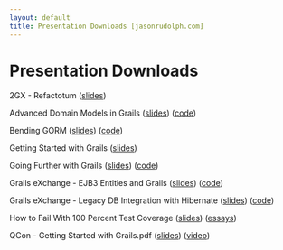 ```yaml
---
layout: default
title: Presentation Downloads [jasonrudolph.com]
---
```

# Presentation Downloads

2GX - Refactotum ([slides](Refactotum_2GX.pdf))

Advanced Domain Models in Grails ([slides](Advanced_Domain_Models_in_Grails.pdf)) ([code](Advanced_Domain_Models_in_Grails-Example_Code.zip))

Bending GORM ([slides](Bending_GORM.pdf)) ([code](Bending_GORM-Example_Code.zip))

Getting Started with Grails ([slides](Getting_Started_with_Grails.pdf))

Going Further with Grails ([slides](Going_Further_with_Grails.pdf)) ([code](Going_Further_with_Grails-Example_Code.zip))

Grails eXchange - EJB3 Entities and Grails ([slides](Grails_eXchange-EJB3_Entities_and_Grails.pdf)) ([code](Grails_eXchange-EJB3_Entities_and_Grails-Example_Code.zip))

Grails eXchange - Legacy DB Integration with Hibernate ([slides](Grails_eXchange-Legacy_DB_Integration_with_Hibernate.pdf)) ([code](Grails_eXchange-Legacy_DB_Integration_with_Hibernate-Example_Code.zip))

How to Fail With 100 Percent Test Coverage ([slides](How_to_Fail_With_100_Percent_Test_Coverage.pdf)) ([essays](/blog/testing-anti-patterns-how-to-fail-with-100-test-coverage/ "Testing Anti-Patterns: How to Fail With 100% Test Coverage"))

QCon - Getting Started with Grails.pdf ([slides](QCon-Getting_Started_with_Grails.pdf)) ([video](http://www.infoq.com/presentations/rudolph-grails-intro "QCon 2007: Getting Started with Grails"))
